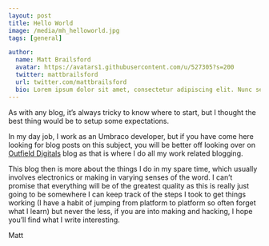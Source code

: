 ```yaml
---
layout: post
title: Hello World
image: /media/mh_helloworld.jpg
tags: [general]

author:
  name: Matt Brailsford
  avatar: https://avatars1.githubusercontent.com/u/527305?s=200
  twitter: mattbrailsford
  url: twitter.com/mattbrailsford
  bio: Lorem ipsum dolor sit amet, consectetur adipiscing elit. Nunc sed dui nec quam vestibulum semper non vel massa. Mauris vitae gravida sem. Vestibulum rutrum leo sit amet mi viverra, sit amet cursus metus consequat.
---
```


As with any blog, it’s always tricky to know where to start, but I thought the best thing would be to setup some expectations.

In my day job, I work as an Umbraco developer, but if you have come here looking for blog posts on this subject, you will be better off looking over on [Outfield Digitals](http://outfield.digital) blog as that is where I do all my work related blogging.

This blog then is more about the things I do in my spare time, which usually involves electronics or making in varying senses of the word. I can’t promise that everything will be of the greatest quality as this is really just going to be somewhere I can keep track of the steps I took to get things working (I have a habit of jumping from platform to platform so often forget what I learn) but never the less, if you are into making and hacking, I hope you’ll find what I write interesting.

Matt